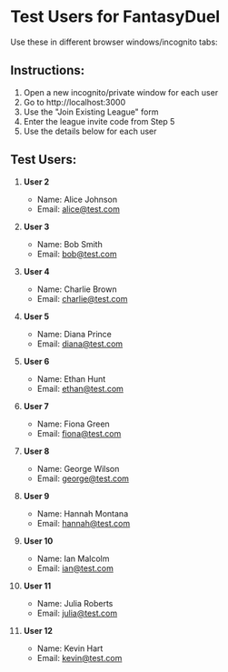 # Test Users for FantasyDuel

Use these in different browser windows/incognito tabs:

## Instructions:
1. Open a new incognito/private window for each user
2. Go to http://localhost:3000
3. Use the "Join Existing League" form
4. Enter the league invite code from Step 5
5. Use the details below for each user

## Test Users:

1. **User 2**
   - Name: Alice Johnson
   - Email: alice@test.com

2. **User 3**
   - Name: Bob Smith
   - Email: bob@test.com

3. **User 4**
   - Name: Charlie Brown
   - Email: charlie@test.com

4. **User 5**
   - Name: Diana Prince
   - Email: diana@test.com

5. **User 6**
   - Name: Ethan Hunt
   - Email: ethan@test.com

6. **User 7**
   - Name: Fiona Green
   - Email: fiona@test.com

7. **User 8**
   - Name: George Wilson
   - Email: george@test.com

8. **User 9**
   - Name: Hannah Montana
   - Email: hannah@test.com

9. **User 10**
   - Name: Ian Malcolm
   - Email: ian@test.com

10. **User 11**
    - Name: Julia Roberts
    - Email: julia@test.com

11. **User 12**
    - Name: Kevin Hart
    - Email: kevin@test.com